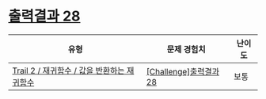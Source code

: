 # [출력결과 28](https://www.codetree.ai/trails/complete/curated-cards/challenge-reading-k201629)

|유형|문제 경험치|난이도|
|---|---|---|
|[Trail 2 / 재귀함수 / 값을 반환하는 재귀함수](https://en.codetree.ai/trail-info/novice-mid/)|[[Challenge]출력결과 28](https://en.codetree.ai/trails/complete/curated-cards/challenge-reading-k201629/)|보통|

